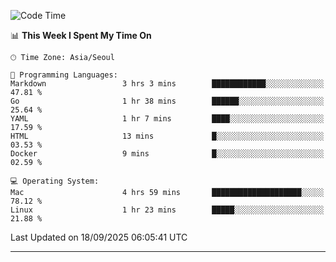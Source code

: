 <!---
[![JS's LinkedIn](https://img.shields.io/badge/LinkedIn-blue?style=for-the-badge&logo=linkedin)](https://www.linkedin.com/in/jaeseung-lee-5a2a32139/) 
[![JS's Notion](https://img.shields.io/badge/Notion-black?style=for-the-badge&logo=notion)](https://bit.ly/ljswiki1) <br><br>
-->
<!-- ![JS's GitHub stats](https://github-readme-stats-lemon-five.vercel.app/api?username=tkxkd0159&hide=contribs,prs,stars,issues&show_icons=true&theme=react&include_all_commits=true)   -->
<!-- ![Top Langs](https://github-readme-stats-lemon-five.vercel.app/api/top-langs/?username=tkxkd0159&layout=compact&hide=jupyter%20notebook,scss,html,css&langs_count=10)  -->


<!--START_SECTION:waka-->
![Code Time](http://img.shields.io/badge/Code%20Time-4%2C401%20hrs%2049%20mins-blue)

📊 **This Week I Spent My Time On** 

```text
🕑︎ Time Zone: Asia/Seoul

💬 Programming Languages: 
Markdown                 3 hrs 3 mins        ████████████░░░░░░░░░░░░░   47.81 % 
Go                       1 hr 38 mins        ██████░░░░░░░░░░░░░░░░░░░   25.64 % 
YAML                     1 hr 7 mins         ████░░░░░░░░░░░░░░░░░░░░░   17.59 % 
HTML                     13 mins             █░░░░░░░░░░░░░░░░░░░░░░░░   03.53 % 
Docker                   9 mins              █░░░░░░░░░░░░░░░░░░░░░░░░   02.59 % 

💻 Operating System: 
Mac                      4 hrs 59 mins       ████████████████████░░░░░   78.12 % 
Linux                    1 hr 23 mins        █████░░░░░░░░░░░░░░░░░░░░   21.88 % 
```


 Last Updated on 18/09/2025 06:05:41 UTC
<!--END_SECTION:waka-->

---
<!---
<a href="https://github.com/tkxkd0159/books">
  <img align="center" src="https://github-readme-stats-lemon-five.vercel.app/api/pin/?username=tkxkd0159&repo=books&theme=react" />
</a>
-->

<!---
- 🔭 I’m currently working on ...
- 🌱 I’m currently learning blockchain and distributed network
- 👯 I’m looking to collaborate on ...
- 🤔 I’m looking for help with ...
- 💬 Ask me about ...
- 📫 How to reach me: ...
- 😄 Pronouns: ...
- ⚡ Fun fact: ...
-->

